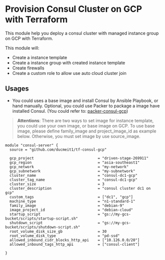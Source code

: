 # Provision Consul Cluster on GCP with Terraform

This module help you deploy a consul cluster with managed instance group on GCP with Terraform.

This module will:

- Create a instance template
- Create a instance group with created instance template
- Create firewalls
- Create a custom role to allow use auto cloud cluster join

## Usages

- You could uses a base image and install Consul by Ansible Playbook, or hand manually. Optional, you could use Packer to package a image have installed Consul. (You could refer to: [packer-consul-gcp](https://github.com/ducmeit1/packer-consul-gcp))

> **Attentions**: There are two ways to set image for instance template, you could use your own image, or base image on GCP. To use base image, please define family_image and project_image_id as example below. Otherwise, you must set image by use source_image.

```hcl
module "consul-server" {
  source = "github.com/ducmeit1/tf-consul-gcp"

  gcp_project                             = "driven-stage-269911"
  gcp_region                              = "asia-southeast1"
  gcp_network                             = "my-network"
  gcp_subnetwork                          = "my-subnetwork"
  cluster_name                            = "consul-dc1-gcp"
  cluster_tag_name                        = "consul-dc1-gcp"
  cluster_size                            = 3
  cluster_description                     = "consul cluster dc1 on gcp"
  custom_tags                             = ["dc1", "gcp"]
  machine_type                            = "n1-standard-1"
  family_image                            = "debian-9"
  image_project_id                        = "debian-cloud"
  startup_script                          = "gs://my-gcs-bucket/scripts/startup-script.sh"
  shutdown_script                         = "gs://my-gcs-bucket/scripts/shutdown-script.sh"
  root_volume_disk_size_gb                = 30
  root_volume_disk_type                   = "pd-ssd"
  allowed_inbound_cidr_blocks_http_api    = ["10.126.0.0/20"]
  allowed_inbound_tags_http_api           = ["consul-client"]
  
}
```
